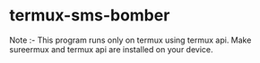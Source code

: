 # termux-sms-bomber

Note :- This program runs only on termux using termux api. Make sureermux and termux api are installed on your device.

